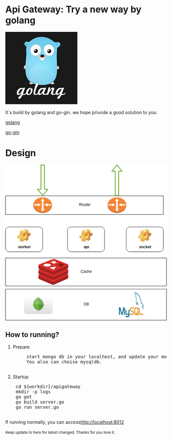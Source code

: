 # Api Gateway: Try a new way by golang
![Gopher image](doc/golang.jpg)

It`s build by golang and go-gin. we hope privode a good solution to you.<br>

<a href="https://golang.org/">golang</a>

<a href="https://gin-gonic.github.io/gin/">go-gin</a>

<h1>Design</h1>

![Gopher image](doc/structure.jpg)

<h2>How to running?</h2>

1. Prepare

    <pre>
        start mongo db in your localhost, and update your mongodb info in /conf/app.conf.yml.
        You also can choise mysqldb.
    </pre>

2. Startup

    <pre>
    cd ${workdir}/apigateway
    mkdir -p logs
    go get
    go build server.go
    go run server.go
    </pre>

If running normally, you can access<a href="http://localhost:8012">http://localhost:8012</a>

<small>Keep update to here for latest changed. Thanks for you love it.</small>


